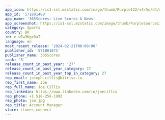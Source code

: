 ```yaml
---
app_icon: https://is1-ssl.mzstatic.com/image/thumb/Purple122/v4/5c/d4/c9/5cd4c9d7-828c-e713-26a7-6836b57dd36b/AppIcon-0-0-1x_U007emarketing-0-7-0-85-220.png/1024x1024bb.png
app_id: '571801488'
app_name: '365Scores: Live Scores & News'
app_screenshot: https://is1-ssl.mzstatic.com/image/thumb/PurpleSource116/v4/d3/4e/23/d34e2348-c116-921e-1968-1de8517c80df/7b4a60d1-e0fc-4138-941d-51b6b5814fb2_Following.png/1284x2778bb.png
category: Sports
country: BR
id: e_wIw3KgxBaT
language: en
most_recent_release: '2024-02-21T00:00:00'
publisher_id: '571801871'
publisher_name: 365Scores
rank: '3'
release_count_in_past_year: '27'
release_count_in_past_year_category: 27
release_count_in_past_year_top_in_category: 27
rep_email: joseph.cillis@bitrise.io
rep_first_name: Joe
rep_full_name: Joe Cillis
rep_linkedin: https://www.linkedin.com/in/joecillis
rep_phone: +1 518-258-1902
rep_photo: joe.jpg
rep_title: Account Manager
store: itunes_connect
---
```

